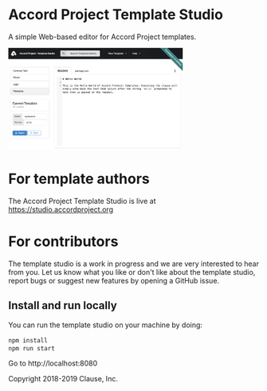 # Accord Project Template Studio

A simple Web-based editor for Accord Project templates.

<img src="https://raw.githubusercontent.com/accordproject/template-studio/master/studio.png" width="350">

# For template authors

The Accord Project Template Studio is live at https://studio.accordproject.org

# For contributors

The template studio is a work in progress and we are very interested to hear from you. Let us know what you like or don't like about the template studio, report bugs or suggest new features by opening a GitHub issue.

## Install and run locally

You can run the template studio on your machine by doing:

```
npm install
npm run start
```

Go to http://localhost:8080

Copyright 2018-2019 Clause, Inc.

